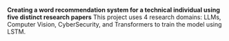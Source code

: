 **Creating a word recommendation system for a technical individual using five distinct research papers**
This project uses 4 research domains: LLMs, Computer Vision, CyberSecurity, and Transformers to train the model using LSTM.
